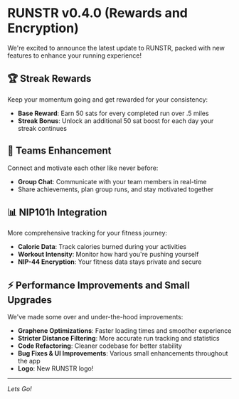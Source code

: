 # RUNSTR v0.4.0 (Rewards and Encryption)

We're excited to announce the latest update to RUNSTR, packed with new features to enhance your running experience!

## 🏆 Streak Rewards
Keep your momentum going and get rewarded for your consistency:
- **Base Reward**: Earn 50 sats for every completed run over .5 miles
- **Streak Bonus**: Unlock an additional 50 sat boost for each day your streak continues

## 👥 Teams Enhancement
Connect and motivate each other like never before:
- **Group Chat**: Communicate with your team members in real-time
- Share achievements, plan group runs, and stay motivated together

## 📊 NIP101h Integration
More comprehensive tracking for your fitness journey:
- **Caloric Data**: Track calories burned during your activities
- **Workout Intensity**: Monitor how hard you're pushing yourself
- **NIP-44 Encryption**: Your fitness data stays private and secure

## ⚡ Performance Improvements and Small Upgrades
We've made some over and under-the-hood improvements:
- **Graphene Optimizations**: Faster loading times and smoother experience
- **Stricter Distance Filtering**: More accurate run tracking and statistics
- **Code Refactoring**: Cleaner codebase for better stability
- **Bug Fixes & UI Improvements**: Various small enhancements throughout the app
- **Logo**: New RUNSTR logo!


---

*Lets Go!*